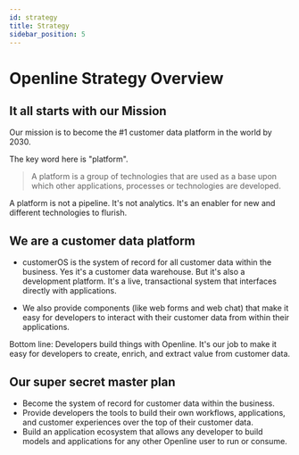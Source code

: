 ```yaml
---
id: strategy
title: Strategy
sidebar_position: 5
---
```


# Openline Strategy Overview

## It all starts with our Mission
Our mission is to become the #1 customer data platform in the world by 2030.

The key word here is "platform".  

> A platform is a group of technologies that are used as a base upon which other applications, processes or technologies are developed.

A platform is not a pipeline.  It's not analytics.  It's an enabler for new and different technologies to flurish.

## We are a customer data platform

- customerOS is the system of record for all customer data within the business.  Yes it's a customer data warehouse.  But it's also a development platform.  It's a live, transactional system that interfaces directly with applications.

- We also provide components (like web forms and web chat) that make it easy for developers to interact with their customer data from within their applications.

Bottom line:  Developers build things with Openline.  It's our job to make it easy for developers to create, enrich, and extract value from customer data.

## Our super secret master plan

- Become the system of record for customer data within the business.
- Provide developers the tools to build their own workflows, applications, and customer experiences over the top of their customer data.
- Build an application ecosystem that allows any developer to build models and applications for any other Openline user to run or consume.
